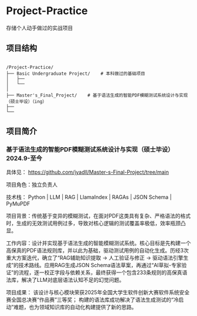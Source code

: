 # Project-Practice
存储个人动手做过的实战项目

## 项目结构
```

/Project-Practice/
├── Basic Undergraduate Project/    # 本科做过的基础项目
│   ├── 
│   └── 
│
├── Master's_Final_Project/    # 基于语法生成的智能PDF模糊测试系统设计与实现（硕士毕设）（ing）
├── 
└──
```

## 项目简介
### 基于语法生成的智能PDF模糊测试系统设计与实现（硕士毕设） 2024.9-至今
具体见：
https://github.com/jyadll/Master-s-Final-Project/tree/main

项目角色：独立负责人

技术栈： Python | LLM | RAG | LlamaIndex | RAGAs | JSON Schema | PyMuPDF

项目背景：传统基于变异的模糊测试，在面对PDF这类具有复杂、严格语法的格式时，生成的无效测试用例过多，导致对核心逻辑的测试覆盖率极低，效率瓶颈凸显。

工作内容：设计并实现基于语法生成的智能模糊测试系统。核心目标是先构建一个高保真的PDF语法规则库，并以此为基础，驱动测试用例的自动化生成。历经3次重大方案迭代，确立了“RAG辅助知识提取 -> 人工验证与修正 -> 驱动语法引擎生成”的技术路线。应用RAG生成JSON Schema语法草案，再通过“AI草拟-专家验证”的流程，逐一校正字段与依赖关系，最终获得一个包含233条规则的高保真语法库，解决了LLM对底层语法认知不足的幻觉问题。

项目成果： 该设计与核心模块荣获2025年全国大学生软件创新大赛软件系统安全赛全国总决赛“作品赛”三等奖； 构建的语法库成功解决了语法生成测试的“冷启动”难题，也为领域知识库的自动化构建提供了新的思路。

